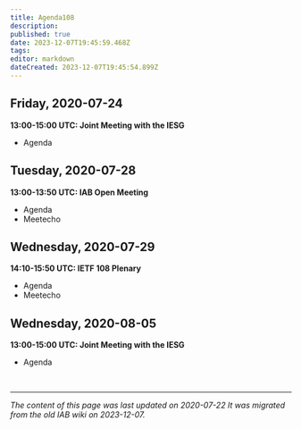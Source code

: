 ```yaml
---
title: Agenda108
description: 
published: true
date: 2023-12-07T19:45:59.468Z
tags: 
editor: markdown
dateCreated: 2023-12-07T19:45:54.899Z
---
```


## Friday, 2020-07-24
**13:00-15:00 UTC: Joint Meeting with the IESG**

- Agenda
## Tuesday, 2020-07-28
**13:00-13:50 UTC: IAB Open Meeting**

- Agenda
- Meetecho
## Wednesday, 2020-07-29
**14:10-15:50 UTC: IETF 108 Plenary**

- Agenda
- Meetecho

## Wednesday, 2020-08-05
**13:00-15:00 UTC: Joint Meeting with the IESG**

- Agenda

&nbsp;
&nbsp;
&nbsp;

---

*The content of this page was last updated on 2020-07-22 It was migrated from the old IAB wiki on 2023-12-07.*
